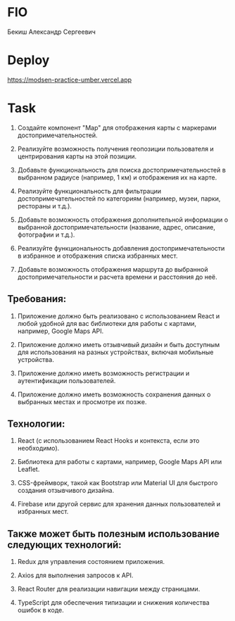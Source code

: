 # FIO
Бекиш Александр Сергеевич
# Deploy
https://modsen-practice-umber.vercel.app
# Task

1. Создайте компонент "Map" для отображения карты с маркерами достопримечательностей.

2. Реализуйте возможность получения геопозиции пользователя и центрирования карты на этой позиции.

3. Добавьте функциональность для поиска достопримечательностей в выбранном радиусе (например, 1 км) и отображения их на карте.

4. Реализуйте функциональность для фильтрации достопримечательностей по категориям (например, музеи, парки, рестораны и т.д.).

5. Добавьте возможность отображения дополнительной информации о выбранной достопримечательности (название, адрес, описание, фотографии и т.д.).

6. Реализуйте функциональность добавления достопримечательности в избранное и отображения списка избранных мест.

7. Добавьте возможность отображения маршрута до выбранной достопримечательности и расчета времени и расстояния до неё.

## Требования:

1. Приложение должно быть реализовано с использованием React и любой удобной для вас библиотеки для работы с картами, например, Google Maps API.

2. Приложение должно иметь отзывчивый дизайн и быть доступным для использования на разных устройствах, включая мобильные устройства.

3. Приложение должно иметь возможность регистрации и аутентификации пользователей.

4. Приложение должно иметь возможность сохранения данных о выбранных местах и просмотре их позже.

## Технологии:

1. React (с использованием React Hooks и контекста, если это необходимо).

2. Библиотека для работы с картами, например, Google Maps API или Leaflet.

3. CSS-фреймворк, такой как Bootstrap или Material UI для быстрого создания отзывчивого дизайна.
 
4. Firebase или другой сервис для хранения данных пользователей и избранных мест.

## Также может быть полезным использование следующих технологий:

1. Redux для управления состоянием приложения.

2. Axios для выполнения запросов к API.

3. React Router для реализации навигации между страницами.

4. TypeScript для обеспечения типизации и снижения количества ошибок в коде.
